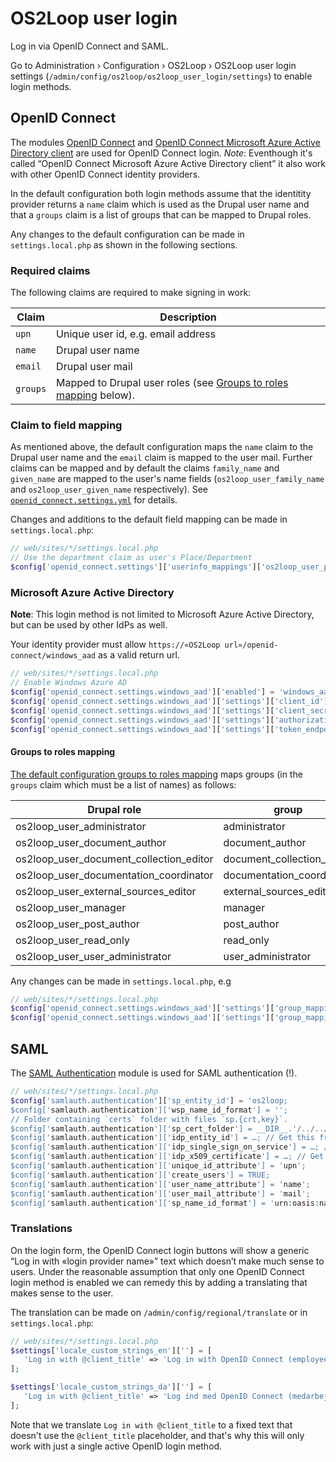 # OS2Loop user login

Log in via OpenID Connect and SAML.

Go to Administration › Configuration › OS2Loop › OS2Loop user login settings
(`/admin/config/os2loop/os2loop_user_login/settings`) to enable login methods.

## OpenID Connect

The modules [OpenID Connect](https://www.drupal.org/project/openid_connect) and
[OpenID Connect Microsoft Azure Active Directory
client](https://www.drupal.org/project/openid_connect_windows_aad) are used for
OpenID Connect login. *Note*: Eventhough it's called “OpenID Connect Microsoft
Azure Active Directory client” it also work with other OpenID Connect identity
providers.

In the default configuration both login methods assume that the identitity
provider returns a `name` claim which is used as the Drupal user name and that a
`groups` claim is a list of groups that can be mapped to Drupal roles.

Any changes to the default configuration can be made in `settings.local.php` as
shown in the following sections.

### Required claims

The following claims are required to make signing in work:

| Claim    | Description                                                                                  |
|----------|----------------------------------------------------------------------------------------------|
| `upn`    | Unique user id, e.g. email address                                                           |
| `name`   | Drupal user name                                                                             |
| `email`  | Drupal user mail                                                                             |
| `groups` | Mapped to Drupal user roles (see [Groups to roles mapping](#groups-to-roles-mapping) below). |

### Claim to field mapping

As mentioned above, the default configuration maps the `name` claim to the
Drupal user name and the `email` claim is mapped to the user mail. Further
claims can be mapped and by default the claims `family_name` and `given_name`
are mapped to the user's name fields (`os2loop_user_family_name` and
`os2loop_user_given_name` respectively). See
[`openid_connect.settings.yml`](../../../../../../config/sync/openid_connect.settings.yml)
for details.

Changes and additions to the default field mapping can be made in
`settings.local.php`:

```php
// web/sites/*/settings.local.php
// Use the department claim as user's Place/Department
$config['openid_connect.settings']['userinfo_mappings']['os2loop_user_place'] = 'department';
```

### Microsoft Azure Active Directory

**Note**: This login method is not limited to Microsoft Azure Active Directory,
but can be used by other IdPs as well.

Your identity provider must allow `https://«OS2Loop
url»/openid-connect/windows_aad` as a valid return url.

```php
// web/sites/*/settings.local.php
// Enable Windows Azure AD
$config['openid_connect.settings.windows_aad']['enabled'] = 'windows_aad';
$config['openid_connect.settings.windows_aad']['settings']['client_id'] = …; // Get this from your IdP provider
$config['openid_connect.settings.windows_aad']['settings']['client_secret'] = …; // Get this from your IdP provider
$config['openid_connect.settings.windows_aad']['settings']['authorization_endpoint_wa'] = …; // Get this from your OpenID Connect Discovery endpoint
$config['openid_connect.settings.windows_aad']['settings']['token_endpoint_wa'] = …; // Get this from your OpenID Connect Discovery endpoint
```

#### Groups to roles mapping

[The default configuration groups to roles
mapping](../../../../../../config/sync/openid_connect.settings.windows_aad.yml)
maps groups (in the `groups` claim which must be a list of names) as follows:

| Drupal role                             | group                      |
|-----------------------------------------|----------------------------|
| os2loop_user_administrator              | administrator              |
| os2loop_user_document_author            | document_author            |
| os2loop_user_document_collection_editor | document_collection_editor |
| os2loop_user_documentation_coordinator  | documentation_coordinator  |
| os2loop_user_external_sources_editor    | external_sources_editor    |
| os2loop_user_manager                    | manager                    |
| os2loop_user_post_author                | post_author                |
| os2loop_user_read_only                  | read_only                  |
| os2loop_user_user_administrator         | user_administrator         |

Any changes can be made in `settings.local.php`, e.g

```php
// web/sites/*/settings.local.php
$config['openid_connect.settings.windows_aad']['settings']['group_mapping']['method'] = 1; // Manual mapping
$config['openid_connect.settings.windows_aad']['settings']['group_mapping']['mappings'] = "os2loop_user_administrator|administrator\r\nos2loop_user_manager|manager";
```

## SAML

The [SAML Authentication](https://www.drupal.org/project/samlauth) module is
used for SAML authentication (!).

```php
// web/sites/*/settings.local.php
$config['samlauth.authentication']['sp_entity_id'] = 'os2loop;
$config['samlauth.authentication']['wsp_name_id_format'] = '';
// Folder containing `certs` folder with files `sp.{crt,key}`.
$config['samlauth.authentication']['sp_cert_folder'] = __DIR__.'/../../..';
$config['samlauth.authentication']['idp_entity_id'] = …; // Get this from you IdP metadata.
$config['samlauth.authentication']['idp_single_sign_on_service'] = …; // Get this from you IdP metadata.
$config['samlauth.authentication']['idp_x509_certificate'] = …; // Get this from you IdP metadata.
$config['samlauth.authentication']['unique_id_attribute'] = 'upn';
$config['samlauth.authentication']['create_users'] = TRUE;
$config['samlauth.authentication']['user_name_attribute'] = 'name';
$config['samlauth.authentication']['user_mail_attribute'] = 'mail';
$config['samlauth.authentication']['sp_name_id_format'] = 'urn:oasis:names:tc:SAML:1.1:nameid-format:emailAddress';
```

### Translations

On the login form, the OpenID Connect login buttons will show a generic “Log in
with «login provider name»” text which doesn’t make much sense to users. Under
the reasonable assumption that only one OpenID Connect login method is enabled
we can remedy this by adding a translating that makes sense to the user.

The translation can be made on `/admin/config/regional/translate` or in
`settings.local.php`:

```php
// web/sites/*/settings.local.php
$settings['locale_custom_strings_en'][''] = [
   'Log in with @client_title' => 'Log in with OpenID Connect (employee)',
];

$settings['locale_custom_strings_da'][''] = [
   'Log in with @client_title' => 'Log ind med OpenID Connect (medarbejderlogin)',
];
```

Note that we translate `Log in with @client_title` to a fixed text that doesn't
use the `@client_title` placeholder, and that's why this will only work with just
a single active OpenID login method.
